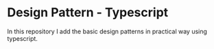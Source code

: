 # Design Pattern - Typescript

In this repository I add the basic design patterns in practical way using typescript.

